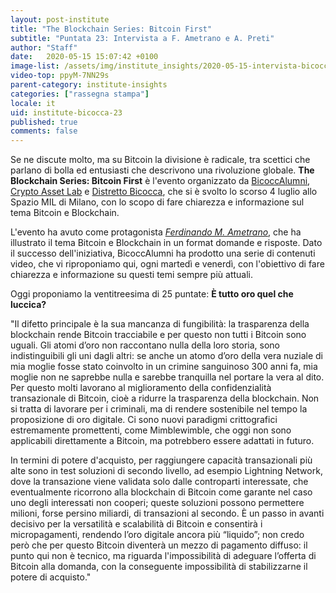 ```yaml
---
layout: post-institute
title: "The Blockchain Series: Bitcoin First"
subtitle: "Puntata 23: Intervista a F. Ametrano e A. Preti"
author: "Staff"
date:   2020-05-15 15:07:42 +0100
image-list: /assets/img/institute_insights/2020-05-15-intervista-bicoccalumni-thumb.png
video-top: ppyM-7NN29s
parent-category: institute-insights
categories: ["rassegna stampa"]
locale: it
uid: institute-bicocca-23
published: true
comments: false
---
```

Se ne discute molto, ma su Bitcoin la divisione è radicale, tra scettici che parlano di bolla ed entusiasti che descrivono una rivoluzione globale. **The Blockchain Series: Bitcoin First** è l'evento organizzato da [BicoccAlumni](https://www.bicoccalumni.it/), [Crypto Asset Lab](https://cryptoassetlab.diseade.unimib.it/) e [Distretto Bicocca](https://www.distrettobicocca.it/), che si è svolto lo scorso 4 luglio allo Spazio MIL di Milano, con lo scopo di fare chiarezza e informazione sul tema Bitcoin e Blockchain.

L'evento ha avuto come protagonista [*Ferdinando M. Ametrano*](https://www.ametrano.net), che ha illustrato il tema Bitcoin e Blockchain in un format domande e risposte. Dato il successo dell'iniziativa, BicoccAlumni ha prodotto una serie di contenuti video, che vi riproponiamo qui, ogni martedì e venerdì, con l'obiettivo di fare chiarezza e informazione su questi temi sempre più attuali.

Oggi proponiamo la ventitreesima di 25 puntate:
**È tutto oro quel che luccica?**

"Il difetto principale è la sua mancanza di fungibilità: la trasparenza della blockchain rende Bitcoin tracciabile e per questo non tutti i Bitcoin sono uguali. Gli atomi d’oro non raccontano nulla della loro storia, sono indistinguibili gli uni dagli altri: se anche un atomo d’oro della vera nuziale di mia moglie fosse stato coinvolto in un crimine sanguinoso 300 anni fa, mia moglie non ne saprebbe nulla e sarebbe tranquilla nel portare la vera al dito. Per questo molti lavorano al miglioramento della confidenzialità transazionale di Bitcoin, cioè a ridurre la trasparenza della blockchain. Non si tratta di lavorare per i criminali, ma di rendere sostenibile nel tempo la proposizione di oro digitale. Ci sono nuovi paradigmi crittografici estremamente promettenti, come Mimblewimble, che oggi non sono applicabili direttamente a Bitcoin, ma potrebbero essere adattati in futuro.

In termini di potere d'acquisto, per raggiungere capacità transazionali più alte sono in test soluzioni di secondo livello, ad esempio Lightning Network, dove la transazione viene validata solo dalle controparti interessate, che eventualmente ricorrono alla blockchain di Bitcoin come garante nel caso uno degli interessati non cooperi; queste soluzioni possono permettere milioni, forse persino miliardi, di transazioni al secondo. È un passo in avanti decisivo per la versatilità e scalabilità di Bitcoin e consentirà i micropagamenti, rendendo l’oro digitale ancora più “liquido”; non credo però che per questo Bitcoin diventerà un mezzo di pagamento diffuso: il punto qui non è tecnico, ma riguarda l'impossibilità di adeguare l’offerta di Bitcoin alla domanda, con la conseguente impossibilità di stabilizzarne il potere di acquisto."
